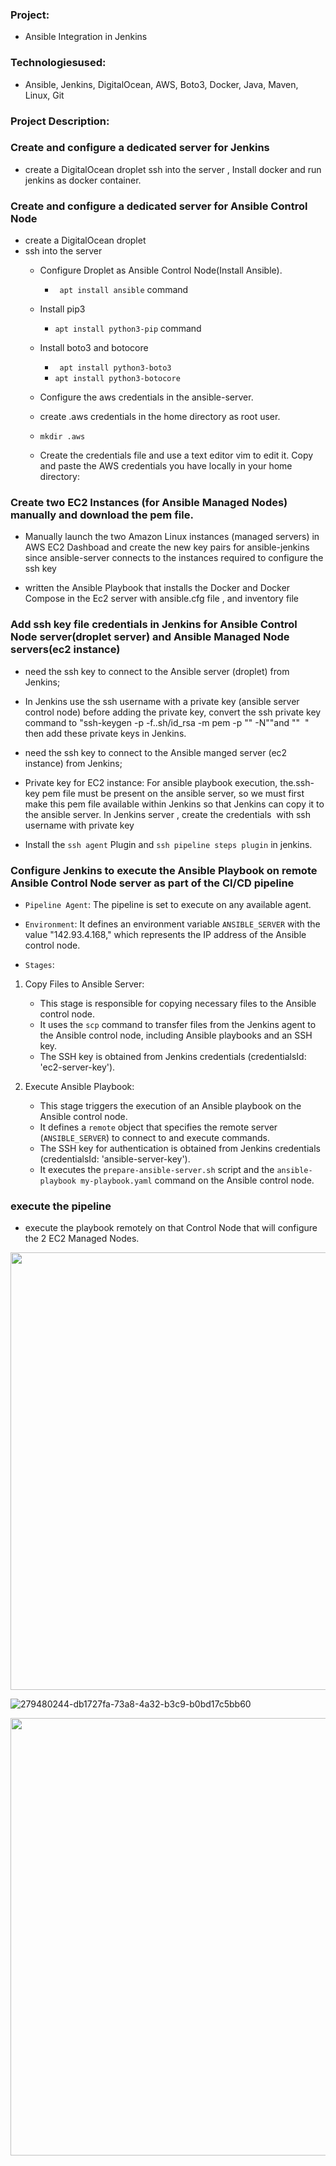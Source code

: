  ### Project: 
   * Ansible Integration in Jenkins 
 ### Technologiesused: 
   * Ansible, Jenkins, DigitalOcean, AWS, Boto3, Docker, Java, Maven, Linux, Git

### Project Description:

### Create and configure a dedicated server for Jenkins 

   * create a DigitalOcean droplet ssh into the server ,  Install docker and run jenkins as docker container.

### Create and configure a dedicated server for Ansible Control Node
  * create a DigitalOcean droplet
  * ssh into the server
    * Configure Droplet as Ansible Control Node(Install Ansible).
       *  ``` apt install ansible``` command
    * Install pip3
       * ```apt install python3-pip``` command 
    * Install boto3 and botocore
      
       * ``` apt install python3-boto3```
       * ```apt install python3-botocore```
    *  Configure the aws credentials in the ansible-server.
     * create  .aws credentials  in the home directory as root user.
     *  ```mkdir .aws```
     *   Create the credentials file and use a text editor vim to edit it. Copy and paste the AWS credentials you have locally in your home directory:
    
    
### Create two  EC2 Instances (for Ansible Managed Nodes) manually and download the pem file.

* Manually launch the two Amazon Linux instances (managed servers) in AWS EC2 Dashboad and create the new key pairs for ansible-jenkins since ansible-server connects to the instances required to configure the ssh key

* written   the Ansible Playbook that installs  the  Docker and Docker Compose in the Ec2 server with ansible.cfg file , and inventory file



### Add ssh key file credentials in Jenkins for Ansible Control Node server(droplet server) and Ansible Managed Node servers(ec2 instance)

* need the ssh key to connect to the Ansible server (droplet) from Jenkins; 


*   In Jenkins use the ssh username with a private key (ansible server control node) before adding the private key, convert the ssh private key command to "ssh-keygen -p -f..sh/id_rsa -m pem -p "" -N""and ""  " then add these private keys in Jenkins. 

* need the ssh key to connect to the Ansible manged server  (ec2 instance) from Jenkins; 
*   Private key for EC2 instance: For ansible playbook execution, the.ssh-key pem file must be present on the ansible server, so we must first make this pem file available within Jenkins so that Jenkins can copy it to the ansible server. In Jenkins server , create the credentials  with ssh username with private key 


  * Install the ```ssh agent``` Plugin and  ```ssh pipeline steps plugin``` in jenkins.
      
### Configure Jenkins to execute the Ansible Playbook on remote Ansible Control Node server as part of the CI/CD pipeline

* ```Pipeline Agent```: The pipeline is set to execute on any available agent.

* ```Environment```: It defines an environment variable ```ANSIBLE_SERVER``` with the value "142.93.4.168," which represents the IP address of the Ansible control node.

* ```Stages```:

1. Copy Files to Ansible Server:

   * This stage is responsible for copying necessary files to the Ansible control node.
   * It uses the ```scp``` command to transfer files from the Jenkins agent to the Ansible control node, including Ansible playbooks and an SSH key.
   * The SSH key is obtained from Jenkins credentials (credentialsId: 'ec2-server-key').
     
2. Execute Ansible Playbook:

   * This stage triggers the execution of an Ansible playbook on the Ansible control node.
   * It defines a ```remote``` object that specifies the remote server (```ANSIBLE_SERVER```) to connect to and execute commands.
   * The SSH key for authentication is obtained from Jenkins credentials (credentialsId: 'ansible-server-key').
   * It executes the ```prepare-ansible-server.sh``` script and the ```ansible-playbook my-playbook.yaml``` command on the Ansible control node.
  
 ### execute the pipeline

   * execute the playbook remotely on that Control Node that will configure the 2 EC2 Managed Nodes.

<img src="https://github.com/Rajib-Mardi/Complete-CI-CD-Pipeline-with-EKS-and-AWS-ECR/assets/96679708/465fa75f-33d2-461a-9339-4d85426ecf65" width="700">

![279480244-db1727fa-73a8-4a32-b3c9-b0bd17c5bb60](https://github.com/Rajib-Mardi/Complete-CI-CD-Pipeline-with-EKS-and-AWS-ECR/assets/96679708/df3d07e3-d9af-477d-848a-c60569a10e23)

<img src="https://github.com/Rajib-Mardi/Complete-CI-CD-Pipeline-with-EKS-and-AWS-ECR/assets/96679708/df3d07e3-d9af-477d-848a-c60569a10e23" width="700">
